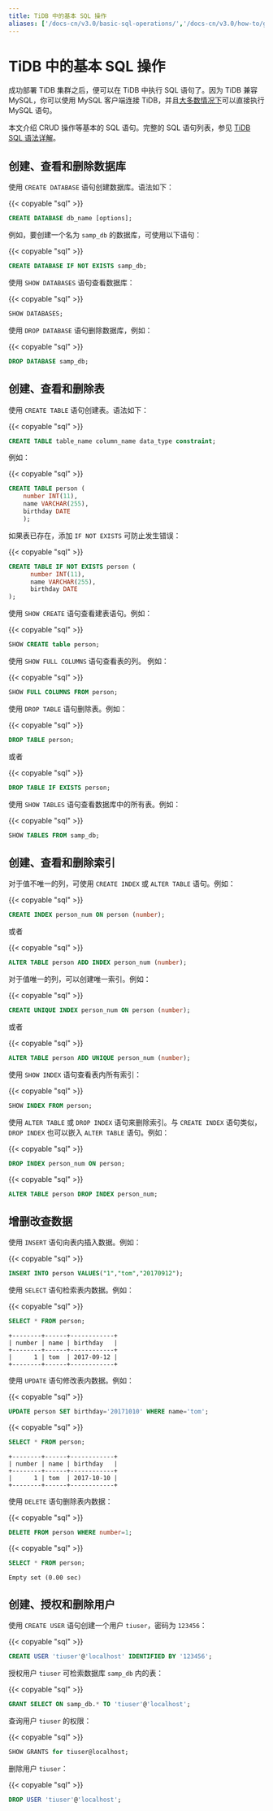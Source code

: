 ```yaml
---
title: TiDB 中的基本 SQL 操作
aliases: ['/docs-cn/v3.0/basic-sql-operations/','/docs-cn/v3.0/how-to/get-started/explore-sql/','/docs-cn/try-tidb/']
---
```


# TiDB 中的基本 SQL 操作

成功部署 TiDB 集群之后，便可以在 TiDB 中执行 SQL 语句了。因为 TiDB 兼容 MySQL，你可以使用 MySQL 客户端连接 TiDB，并且[大多数情况下](/mysql-compatibility.md)可以直接执行 MySQL 语句。

本文介绍 CRUD 操作等基本的 SQL 语句。完整的 SQL 语句列表，参见 [TiDB SQL 语法详解](https://pingcap.github.io/sqlgram/)。

## 创建、查看和删除数据库

使用 `CREATE DATABASE` 语句创建数据库。语法如下：

{{< copyable "sql" >}}

```sql
CREATE DATABASE db_name [options];
```

例如，要创建一个名为 `samp_db` 的数据库，可使用以下语句：

{{< copyable "sql" >}}

```sql
CREATE DATABASE IF NOT EXISTS samp_db;
```

使用 `SHOW DATABASES` 语句查看数据库：

{{< copyable "sql" >}}

```sql
SHOW DATABASES;
```

使用 `DROP DATABASE` 语句删除数据库，例如：

{{< copyable "sql" >}}

```sql
DROP DATABASE samp_db;
```

## 创建、查看和删除表

使用 `CREATE TABLE` 语句创建表。语法如下：

{{< copyable "sql" >}}

```sql
CREATE TABLE table_name column_name data_type constraint;
```

例如：

{{< copyable "sql" >}}

```sql
CREATE TABLE person (
    number INT(11),
    name VARCHAR(255),
    birthday DATE
    );
```

如果表已存在，添加 `IF NOT EXISTS` 可防止发生错误：

{{< copyable "sql" >}}

```sql
CREATE TABLE IF NOT EXISTS person (
      number INT(11),
      name VARCHAR(255),
      birthday DATE
);
```

使用 `SHOW CREATE` 语句查看建表语句。例如：

{{< copyable "sql" >}}

```sql
SHOW CREATE table person;
```

使用 `SHOW FULL COLUMNS` 语句查看表的列。 例如：

{{< copyable "sql" >}}

```sql
SHOW FULL COLUMNS FROM person;
```

使用 `DROP TABLE` 语句删除表。例如：

{{< copyable "sql" >}}

```sql
DROP TABLE person;
```

或者

{{< copyable "sql" >}}

```sql
DROP TABLE IF EXISTS person;
```

使用 `SHOW TABLES` 语句查看数据库中的所有表。例如：

{{< copyable "sql" >}}

```sql
SHOW TABLES FROM samp_db;
```

## 创建、查看和删除索引

对于值不唯一的列，可使用 `CREATE INDEX` 或 `ALTER TABLE` 语句。例如：

{{< copyable "sql" >}}

```sql
CREATE INDEX person_num ON person (number);
```

或者

{{< copyable "sql" >}}

```sql
ALTER TABLE person ADD INDEX person_num (number);
```

对于值唯一的列，可以创建唯一索引。例如：

{{< copyable "sql" >}}

```sql
CREATE UNIQUE INDEX person_num ON person (number);
```

或者

{{< copyable "sql" >}}

```sql
ALTER TABLE person ADD UNIQUE person_num (number);
```

使用 `SHOW INDEX` 语句查看表内所有索引：

{{< copyable "sql" >}}

```sql
SHOW INDEX FROM person;
```

使用 `ALTER TABLE` 或 `DROP INDEX` 语句来删除索引。与 `CREATE INDEX` 语句类似，`DROP INDEX` 也可以嵌入 `ALTER TABLE` 语句。例如：

{{< copyable "sql" >}}

```sql
DROP INDEX person_num ON person;
```

{{< copyable "sql" >}}

```sql
ALTER TABLE person DROP INDEX person_num;
```

## 增删改查数据

使用 `INSERT` 语句向表内插入数据。例如：

{{< copyable "sql" >}}

```sql
INSERT INTO person VALUES("1","tom","20170912");
```

使用 `SELECT` 语句检索表内数据。例如：

{{< copyable "sql" >}}

```sql
SELECT * FROM person;
```

```
+--------+------+------------+
| number | name | birthday   |
+--------+------+------------+
|      1 | tom  | 2017-09-12 |
+--------+------+------------+
```

使用 `UPDATE` 语句修改表内数据。例如：

{{< copyable "sql" >}}

```sql
UPDATE person SET birthday='20171010' WHERE name='tom';
```

{{< copyable "sql" >}}

```sql
SELECT * FROM person;
```

```
+--------+------+------------+
| number | name | birthday   |
+--------+------+------------+
|      1 | tom  | 2017-10-10 |
+--------+------+------------+
```

使用 `DELETE` 语句删除表内数据：

{{< copyable "sql" >}}

```sql
DELETE FROM person WHERE number=1;
```

{{< copyable "sql" >}}

```sql
SELECT * FROM person;
```

```
Empty set (0.00 sec)
```

## 创建、授权和删除用户

使用 `CREATE USER` 语句创建一个用户 `tiuser`，密码为 `123456`：

{{< copyable "sql" >}}

```sql
CREATE USER 'tiuser'@'localhost' IDENTIFIED BY '123456';
```

授权用户 `tiuser` 可检索数据库 `samp_db` 内的表：

{{< copyable "sql" >}}

```sql
GRANT SELECT ON samp_db.* TO 'tiuser'@'localhost';
```

查询用户 `tiuser` 的权限：

{{< copyable "sql" >}}

```sql
SHOW GRANTS for tiuser@localhost;
```

删除用户 `tiuser`：

{{< copyable "sql" >}}

```sql
DROP USER 'tiuser'@'localhost';
```
